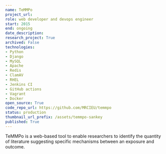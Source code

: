 ```yaml
---
name: TeMMPo
project_url: 
role: web developer and devops engineer
start: 2015
end: ongoing
date_description: 
research_project: True
archived: False
technologies: 
- Python
- Django
- MySQL
- Apache
- Redis
- ClamAV
- RHEL
- Jenkins CI
- GitHub actions
- Vagrant
- Docker
open_source: True
code_repo_url: https://github.com/MRCIEU/temmpo
status: production
thumbnail_url_prefix: /assets/temmpo-sankey
published: True
---
```

TeMMPo is a web-based tool to enable researchers to identify the quantity of literature suggesting specific mechanisms between an exposure and outcome.
